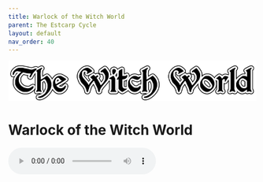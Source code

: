 ```yaml
---
title: Warlock of the Witch World
parent: The Estcarp Cycle
layout: default
nav_order: 40
---
```


![Witch World](../../assets/img/swiat_czarownic.png "Witch World")

# Warlock of the Witch World

<audio controls>
	 <source src="../../assets/mp3/godai_w_swiecie_czarownic_odcinek_04.mp3" type="audio/mpeg">
		Your browser does not support the audio element.
</audio> 
